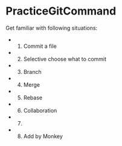 # PracticeGitCommand


Get familiar with following situations:
- 1. Commit a file
- 2. Selective choose what to commit
- 3. Branch
- 4. Merge
- 5. Rebase
- 6. Collaboration
- 7.
- 8. Add by Monkey

